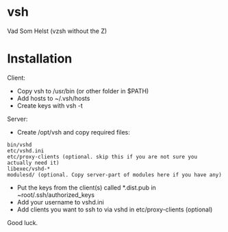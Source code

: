 # vsh
Vad Som Helst (vzsh without the Z)

# Installation

Client:

* Copy vsh to /usr/bin (or other folder in $PATH)
* Add hosts to ~/.vsh/hosts
* Create keys with vsh -t

Server:

* Create /opt/vsh and copy required files:

```
bin/vshd
etc/vshd.ini
etc/proxy-clients (optional. skip this if you are not sure you actually need it)
libexec/vshd-*
modulesd/ (optional. Copy server-part of modules here if you have any)
```

* Put the keys from the client(s) called *.dist.pub in ~root/.ssh/authorized_keys
* Add your username to vshd.ini
* Add clients you want to ssh to via vshd in etc/proxy-clients (optional)

Good luck.
